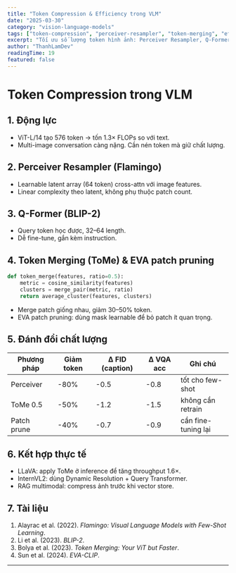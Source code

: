 ```yaml
---
title: "Token Compression & Efficiency trong VLM"
date: "2025-03-30"
category: "vision-language-models"
tags: ["token-compression", "perceiver-resampler", "token-merging", "efficiency"]
excerpt: "Tối ưu số lượng token hình ảnh: Perceiver Resampler, Q-Former, Token Merging, EVA patch pruning và benchmark hiệu năng."
author: "ThanhLamDev"
readingTime: 19
featured: false
---
```


# Token Compression trong VLM

## 1. Động lực

- ViT-L/14 tạo 576 token → tốn 1.3× FLOPs so với text.
- Multi-image conversation càng nặng. Cần nén token mà giữ chất lượng.

## 2. Perceiver Resampler (Flamingo)

- Learnable latent array (64 token) cross-attn với image features.
- Linear complexity theo latent, không phụ thuộc patch count.

## 3. Q-Former (BLIP-2)

- Query token học được, 32–64 length.
- Dễ fine-tune, gắn kèm instruction.

## 4. Token Merging (ToMe) & EVA patch pruning

```python
def token_merge(features, ratio=0.5):
    metric = cosine_similarity(features)
    clusters = merge_pair(metric, ratio)
    return average_cluster(features, clusters)
```

- Merge patch giống nhau, giảm 30–50% token.
- EVA patch pruning: dùng mask learnable để bỏ patch ít quan trọng.

## 5. Đánh đổi chất lượng

| Phương pháp | Giảm token | Δ FID (caption) | Δ VQA acc | Ghi chú |
|-------------|------------|-----------------|-----------|---------|
| Perceiver | -80% | -0.5 | -0.8 | tốt cho few-shot |
| ToMe 0.5 | -50% | -1.2 | -1.5 | không cần retrain |
| Patch prune | -40% | -0.7 | -0.9 | cần fine-tuning lại |

## 6. Kết hợp thực tế

- LLaVA: apply ToMe ở inference để tăng throughput 1.6×.
- InternVL2: dùng Dynamic Resolution + Query Transformer.
- RAG multimodal: compress ảnh trước khi vector store.

## 7. Tài liệu

1. Alayrac et al. (2022). *Flamingo: Visual Language Models with Few-Shot Learning*.
2. Li et al. (2023). *BLIP-2*.
3. Bolya et al. (2023). *Token Merging: Your ViT but Faster*.
4. Sun et al. (2024). *EVA-CLIP*.

---

<script src="/assets/js/katex-init.js"></script>
